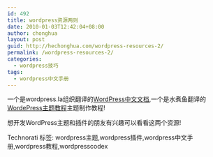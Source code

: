 ```yaml
---
id: 492
title: wordpress资源两则
date: 2010-01-03T12:42:04+08:00
author: chonghua
layout: post
guid: http://hechonghua.com/wordpress-resources-2/
permalink: /wordpress-resources-2/
categories:
  - wordpress技巧
tags:
  - wordpress中文手册
---
```

一个是wordpress.la组织翻译的<a href="http://www.wordpress.la/codex.html" target="_blank">WordPress中文文档</a>,一个是水煮鱼翻译的<a href="http://fairyfish.net/series/wordpress-theme-tutorials/" target="_blank">WordePress主题教程</a>主题制作教程!

想开发WordPress主题和插件的朋友有兴趣可以看看这两个资源!

<div style="padding-bottom: 0px; margin: 0px; padding-left: 0px; padding-right: 0px; display: inline; float: none; padding-top: 0px" id="scid:0767317B-992E-4b12-91E0-4F059A8CECA8:edc532c4-5d1d-411e-8998-a57fe7d9f9bb" class="wlWriterEditableSmartContent">
  Technorati 标签: wordpress主题,wordpress插件,wordpress中文手册,wordpress教程,wordpresscodex
</div>